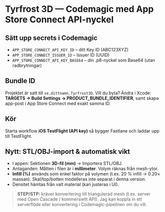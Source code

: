 # Tyrfrost 3D — Codemagic med App Store Connect API-nyckel

## Sätt upp secrets i Codemagic
- `APP_STORE_CONNECT_API_KEY_ID` – ditt Key ID (ABC123XYZ)
- `APP_STORE_CONNECT_ISSUER_ID` – Issuer ID (UUID)
- `APP_STORE_CONNECT_API_KEY_BASE64` – din .p8-nyckel som Base64 (utan radbrytningar)

## Bundle ID
Projektet är satt till `se.dittnamn.Tyrfrost3D`. Vill du byta? Ändra i Xcode:
**TARGETS → Build Settings → PRODUCT_BUNDLE_IDENTIFIER**, samt skapa app-post i App Store Connect med exakt samma ID.

## Kör
Starta workflow **iOS TestFlight (API key)** så bygger Fastlane och laddar upp till TestFlight.


## Nytt: STL/OBJ-import & automatisk vikt
- I appen: Sektionen **3D-fil (mm)** → Importera STL/OBJ.
- Antaganden: Måtten i filen är i **millimeter**. Volym räknas från mesh-ytor.
- **Infill (%)** används som enkel faktor på volymen (t.ex. 20 % infill → 0.20× massan). Skal/top/botten modelleras inte separat i denna version.
- Densitet hämtas från valt material (kan justeras i UI).

> **STEP/STP:** kräver konvertering till triangulerad mesh (t.ex. server med Open Cascade / kommersiellt API). Jag kan koppla in ett serverflöde eller konvertering i Codemagic-pipelinen om du vill.
